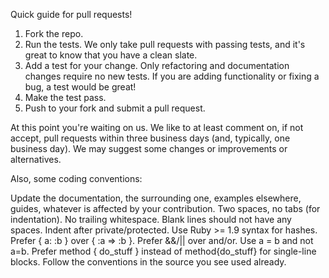 Quick guide for pull requests!

1. Fork the repo.
2. Run the tests. We only take pull requests with passing tests, and it's great
to know that you have a clean slate.
3. Add a test for your change. Only refactoring and documentation changes
require no new tests. If you are adding functionality or fixing a bug, a test
would be great!
4. Make the test pass.
5. Push to your fork and submit a pull request.

At this point you're waiting on us. We like to at least comment on, if not
accept, pull requests within three business days (and, typically, one business
day). We may suggest some changes or improvements or alternatives.

Also, some coding conventions:

Update the documentation, the surrounding one, examples elsewhere, guides,
whatever is affected by your contribution.
Two spaces, no tabs (for indentation).
No trailing whitespace. Blank lines should not have any spaces.
Indent after private/protected.
Use Ruby >= 1.9 syntax for hashes. Prefer { a: :b } over { :a => :b }.
Prefer &&/|| over and/or.
Use a = b and not a=b.
Prefer method { do_stuff } instead of method{do_stuff} for single-line blocks.
Follow the conventions in the source you see used already.
